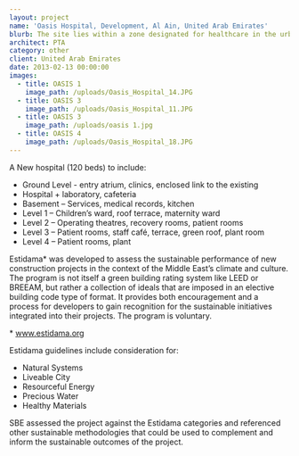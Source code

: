 ```yaml
---
layout: project
name: 'Oasis Hospital, Development, Al Ain, United Arab Emirates'
blurb: The site lies within a zone designated for healthcare in the urban
architect: PTA
category: other
client: United Arab Emirates
date: 2013-02-13 00:00:00
images:
  - title: OASIS 1
    image_path: /uploads/Oasis_Hospital_14.JPG
  - title: OASIS 3
    image_path: /uploads/Oasis_Hospital_11.JPG
  - title: OASIS 3
    image_path: /uploads/oasis 1.jpg
  - title: OASIS 4
    image_path: /uploads/Oasis_Hospital_18.JPG
---
```



A New hospital (120 beds) to include:

* Ground Level - entry atrium, clinics, enclosed link to the existing
* Hospital + laboratory, cafeteria
* Basement – Services, medical records, kitchen
* Level 1 – Children’s ward, roof terrace, maternity ward
* Level 2 – Operating theatres, recovery rooms, patient rooms
* Level 3 – Patient rooms, staff café, terrace, green roof, plant room
* Level 4 – Patient rooms, plant

Estidama\* was developed to assess the sustainable performance of new construction projects in the context of the Middle East’s climate and culture. The program is not itself a green building rating system like LEED or BREEAM, but rather a collection of ideals that are imposed in an elective building code type of format. It provides both encouragement and a process for developers to gain recognition for the sustainable initiatives integrated into their projects. The program is voluntary.

\* www.estidama.org

Estidama guidelines include consideration for:

* Natural Systems
* Liveable City
* Resourceful Energy
* Precious Water
* Healthy Materials

SBE assessed the project against the Estidama categories and referenced other sustainable methodologies that could be used to complement and inform the sustainable outcomes of the project.
